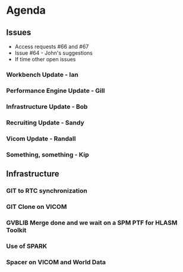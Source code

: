 # Agenda
## Issues
* Access requests #66 and #67
* Issue #64 - John's suggestions
* If time other open issues

### Workbench Update - Ian

### Performance Engine Update - Gill

### Infrastructure Update - Bob

### Recruiting Update - Sandy

### Vicom Update - Randall

### Something, something - Kip

## Infrastructure

### GIT to RTC synchronization

### GIT Clone on VICOM

### GVBLIB Merge done and we wait on a SPM PTF for HLASM Toolkit

### Use of SPARK

### Spacer on VICOM and World Data